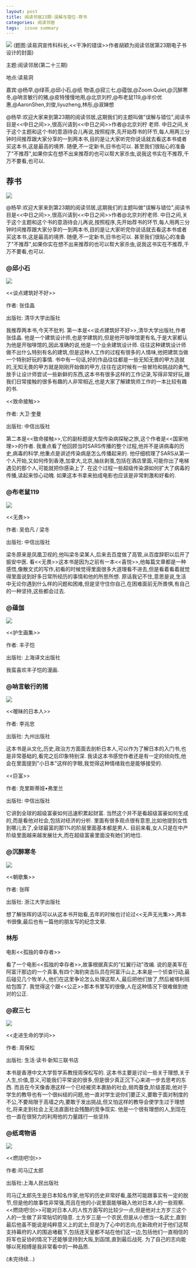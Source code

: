 ```yaml
---
layout: post
title: 阅读邻居23期-误解与错位-荐书
categories: 阅读邻居
tags:  issue summary
---
```


![](http://mmbiz.qpic.cn/mmbiz/jsFJEErL30iakY18ibV4F44Kg1LWeljjY7OGXdQdnKaicurgm5OvDsDQp0PzO7nDl5Hxxc84fSzic1Y5eUW1QYSADg/0)
(题图:读易洞宣传科科长,<<干净的错误>>作者胡颖为阅读邻居第23期电子书设计的封面)


主题:阅读邻居(第二十三期)

地点:读易洞

嘉宾:@杨早,@绿茶,@邱小石,@纸  物语,@寂三七,@蕴伽,@Zoom.Quiet,@沉醉寒冬,@呐言敏行的猪,@皮特慢慢地用,@北京刘柠,@布老鼠119,@半价优惠,@AaronShen,刘俊,liyuzheng,林彤,@淑婵想

@杨早:欢迎大家来到第23期的阅读邻居,这期我们的主题叫做"误解与错位",阅读书目是<<中日之间>>,很高兴请到<<中日之间>>作者@北京刘柠 老师. 中日之间,关于这个主题和这个书的意涵待会儿再说,按照程序,先开始荐书的环节,每人用两三分钟时间推荐跟大家分享的一到两本书,目的是让大家听完你说话就去看这本书或者买这本书,这是最高的境界. 随便,不一定新书,旧书也可以. 甚至我们很贴心的准备了"不推荐",如果你实在想不出来推荐的也可以帮大家杀虫,说我这书实在不推荐,千万不要看,也可以. 

## 荐书

![](http://tp4.sinaimg.cn/1194991743/30/1279875308/1)

@杨早:欢迎大家来到第23期的阅读邻居,这期我们的主题叫做"误解与错位",阅读书目是<<中日之间>>,很高兴请到<<中日之间>>作者@北京刘柠老师. 中日之间,关于这个主题和这个书的意涵待会儿再说,按照程序,先开始荐书的环节,每人用两三分钟时间推荐跟大家分享的一到两本书,目的是让大家听完你说话就去看这本书或者买这本书,这是最高的境界. 随便,不一定新书,旧书也可以. 甚至我们很贴心的准备了"不推荐",如果你实在想不出来推荐的也可以帮大家杀虫,说我这书实在不推荐,千万不要看,也可以. 


### @邱小石

![](http://tp3.sinaimg.cn/1662059594/30/5652523042/1)

<<谈点建筑好不好>>

作者: 张佳晶

出版社: 清华大学出版社

我推荐两本书,今天不批判. 第一本是<<谈点建筑好不好>>,清华大学出版社,作者张佳晶. 他是一个建筑设计师,也是学建筑的,但是他开咖啡馆更有名,于是大家都认为他是开咖啡馆的,因此准确的说,他是一个业余建筑设计师. 往往这种建筑设计师做不出什么特别有名的建筑,但是这种人工作的过程有很多的人情味,他把建筑当做一个特别好玩的事情. 书中有一句话,好的作品往往都是一些无知无畏的甲方造就的,无知无畏的甲方就是刚刚开始做的甲方,往往在这时候有一些冒险和挑战的勇气,放手让设计师尝试一些新鲜的东西,这本书有很多这样的工作记录,写得非常好玩,跟我们日常接触的很多有趣的人非常相近,也是大家了解建筑师工作的一本比较有趣的书. 



<<致命接触>>

作者: 大卫·奎曼

出版社: 中信出版社

第二本是<<致命接触>>,它的副标题是大型传染病探秘之旅,这个作者是<<国家地理>>的作者. 我重点看了他回顾当时SARS传播的整个过程,他并不是讲病毒的历史,病毒的科学,他重点是讲述传染病是怎么传播起来的. 他仔细梳理了SARS从第一个人开始,又如何传到香港,加拿大,北京,抽丝剥茧,包括在酒店里面,可能你出了电梯遇见的那个人,可能就把你感染上了. 在这个过程一些超级传染源如何扩大了病毒的传播,读起来惊心动魄. 如果这本书拿来拍成电影也应该是非常刺激和好看的.     


### @布老鼠119
![](http://tp2.sinaimg.cn/2019690961/30/5689817531/0)

<<无畏>>

作者: 吴伯凡 / 梁冬

出版社: 中信出版社

梁冬原来是凤凰卫视的,他叫梁冬梁某人,后来去百度做了高管,从百度辞职以后开了振安中医. 看<<无畏>>这本书是因为之前有一本<<喜悦>>,他每篇文章都是一种感悟,像散文式的写作,初看的时候觉得里面很多大道理看不进去,但是看着看着就觉得里面说到好多日常所经历的事情和他的所思所想. 原话我记不住,意思是说,生活中无论你遇到什么样的问题和困难,但是坚守住你自己,在困难面前无所畏惧,有自己的一种坚持,这些都会过去. 


### @蕴伽
![](http://tp2.sinaimg.cn/2610159681/30/5671342147/0)

<<护生画集>>

作者: 丰子恺

出版社: 上海译文出版社

我蛮喜欢丰子恺的漫画. 


### @呐言敏行的猪
![](http://tp4.sinaimg.cn/1880167215/50/5613054763/2)

<<暧昧的日本人>>

作者: 李兆忠

出版社: 九州出版社

这本书是从文化,历史,政治方方面面去剖析日本人,可以作为了解日本的入门书,也是非常基础的,看完之后印象特别深. 我读这本书感觉作者还是有一定的倾向性,他会在里面提到"小日本"这样的字眼,我觉得这种情绪我也是能够接受的. 





<<巨富>>

作者: 克里斯蒂娅•弗里兰

出版社: 中信出版社

它讲到全球的超级富豪如何迅速积累起财富. 当然这个并不是看超级富豪如何生成的,而是看他对社会,包括对经济的分析. 里面有很多观点很有意思,比如他提到女性到哪儿去了,全球最富的那1%的阶层里面基本都是男人. 目前来看,女人只是在中产阶级里面越来越发展壮大,而在超级富豪里面没有她们的地位. 


### @沉醉寒冬
![](http://tp2.sinaimg.cn/1683654377/30/1296720889/1)

<<朝歌集>>

作者: 张晖

出版社: 浙江大学出版社

想了解张晖的话可以从这本书开始看,去年的时候也讨论过<<无声无光集>>,两本书很像,最后也有一篇他的朋友写的纪念文章. 




### 林彤

电影<<孤独的幸存者>>

看了一个电影<<孤独的幸存者>>,故事根据真实的"红翼行动"改编. 说的是美军在阿富汗那边的一个真事,有四个海豹突击队员在阿富汗山上,本来是一个侦查行动,最后碰见几个牧羊人,他们在这里争论怎么处理这帮人,最后把他们放了,然后被塔利班给包围了. 我觉得这个跟<<公正>>那本书里写的很像,人在这种情况下很难做到绝对的公正. 




### @寂三七
![](http://tp1.sinaimg.cn/1511971640/30/5686739816/0)

<<走进生命的学问>>

作者: 周保松

出版社: 生活·读书·新知三联书店

本书是香港中文大学哲学系教授周保松写的. 这本书主要是讨论一些关于理想,关于人生,价值,意义,可能我们平常说的很多,但是很少真正沉下心来进一步去思考的东西. 而且在今天像香港这样一个已经被资本裹胁的社会,弱肉蚕食,阶级差距,他对于学生的教导也有一个很纠结的问题,他一直对学生说你们要正义,要敢于面对制度的不公,不要局限于高墙之内,要敢于发出挑战,但又怕这样的教导会使学生过于理想化,将来走到社会上无法直面社会残酷的竞争现实. 他是一个很有理想的人,到现在也一直在很努力的利用他的力量践行一些坚持. 




### @纸鸢物语
![](http://tp4.sinaimg.cn/1233539707/30/22861848211/0)


<<燃烧吧!剑>>

作者:司马辽太郎

出版社:上海人民出版社

司马辽太郎先生是日本知名作家,他写的历史非常好看,虽然可能跟事实有一定的脱节,但是他的故事性非常强,而且在他的小说里面能够融入他对日本人的一些观察. <<燃烧吧!剑>>可能对日本人的人性方面写的比较少一点,但是他对土方岁三这个人的一生做了非常贴切的隐意. 土方岁三是一个农民,但是从小想当一名武士,直到最后他虽不能说是纯粹意义上的武士,但是为了心中的志向,在新政府对于他们这帮支持幕府的人的围追堵截下,包括连天皇都不站在他们这一边,包括他们一直相信的将军也妥协的情况下还能够坚持到大阪,到函馆,直到最后战死. 为了自己的志向能够以死相搏是我非常看中的一种品质. 


(未完待续...)
